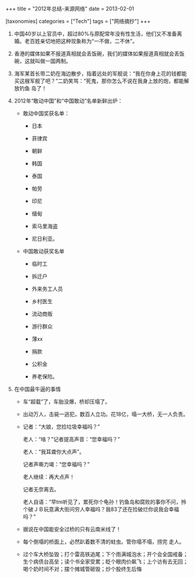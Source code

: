 +++
title = "2012年总结-来源网络"
date = 2013-02-01

[taxonomies]
categories = ["Tech"]
tags = ["网络摘抄"]
+++

1. 中国40岁以上官员中，超过80%与原配常年没有性生活，他们又不准备离婚。老百姓亲切地把这种现象称为“一不做，二不休”。 

2. 香港的媒体如果不报道真相就会丢饭碗，我们的媒体如果报道真相就会丢饭碗，这就叫做一国两制。

3. 海军某首长带二奶在海边散步，指着远处的军舰说：“我在你身上花的钱都能买这艘军舰了吧？”二奶笑骂：“死鬼，那你怎么不说在我身上放的炮，都能解放钓鱼
岛了！ 
4. 2012年“敢动中国”和“中国敢动”名单新鲜出炉： 
    - 敢动中国奖获名单：

        - 日本

        - 菲律宾

        - 朝鲜

        - 韩国

        - 泰国

        - 帕劳

        - 印尼

        - 缅甸

        - 索马里海盗

        - 尼日利亚。 

    - 中国敢动获奖名单
        - 临时工
     
        - 拆迁户
        
        - 外来务工人员

        - 乡村医生

        - 流动商贩

        - 游行群众

        - 薄xx

        - 捐款

        - 公积金

        - 养老保险。 

5. 在中国最牛逼的事情

    - 车“超载”了，车胎没爆，桥却压塌了。 
    - 出动万人，击毙一逃犯，数百人立功。花18亿，塌一大桥，无一人负责。
    - 记者：“大娘，您捡垃圾幸福吗？”

      老人：“啥？”记者提高声音：“您幸福吗？”

      老人：“我耳聋你大点声”。

      记者声嘶力竭：“您幸福吗？”

      老人继续：再大点声！

      记者无奈离去。

      老人自语：“早tm听见了，累死你个龟孙！钓鱼岛和腐败的事你不问，拎个破ＪＢ玩意满大街问穷人幸福吗？我83了还在捡破烂你说我会幸福吗？”
 
    - 据说在中国能安全过桥的只有云南米线了！ 

    - 每个倒塌的桥面上，必然趴着数不清的蛀虫。管你塌不塌，捞完 走人。 

    - 过个车大桥坠毁；打个雷高铁追尾；下个雨满城泡水；开个会全国戒备；生个病债台高垒；读个书全家受累；眨个眼肉价飙飞；上个访有去无回；喝个奶时间不对；摆个摊城管砸毁；炒个股终生后悔
